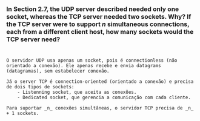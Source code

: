 ### In Section 2.7, the UDP server described needed only one socket, whereas the TCP server needed two sockets. Why? If the TCP server were to support _n_ simultaneous connections, each from a different client host, how many sockets would the TCP server need?

#

    O servidor UDP usa apenas um socket, pois é connectionless (não orientado a conexão). Ele apenas recebe e envia datagrams (datagramas), sem estabelecer conexão.

    Já o server TCP é connection-oriented (orientado a conexão) e precisa de dois tipos de sockets:
        - Listenning socket, que aceita as conexões.
        - Dedicated socket, que gerencia a comunicação com cada cliente.

    Para suportar _n_ conexões simultâneas, o servidor TCP precisa de _n_ + 1 sockets.